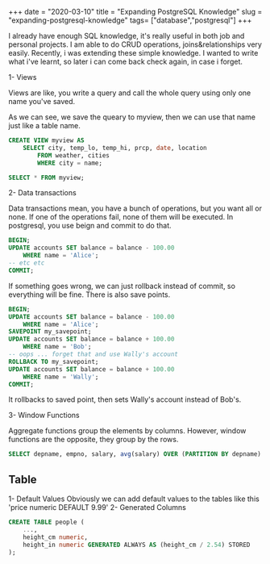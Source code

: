 +++ 
date = "2020-03-10"
title = "Expanding PostgreSQL Knowledge"
slug = "expanding-postgresql-knowledge" 
tags= ["database","postgresql"]
+++

I already have enough SQL knowledge, it's really useful in both job and personal projects.
I am able to do CRUD operations, joins&relationships very easily. Recently, i was extending these
simple knowledge. I wanted to write what i've learnt, so later i can come back check again, in case i forget.

1- Views

Views are like, you write a query and call the whole query using only one name you've saved.

As we can see, we save the queary to myview, then we can use that name
just like a table name.

```sql
CREATE VIEW myview AS
    SELECT city, temp_lo, temp_hi, prcp, date, location
        FROM weather, cities
        WHERE city = name;

SELECT * FROM myview;
```

2- Data transactions

Data transactions mean, you have a bunch of operations, but you want all or none.
If one of the operations fail, none of them will be executed. In postgresql, you use
beign and commit to do that.

```sql
BEGIN;
UPDATE accounts SET balance = balance - 100.00
    WHERE name = 'Alice';
-- etc etc
COMMIT;
```

If something goes wrong, we can just rollback instead of commit, so everything will be fine.
There is also save points.

```sql
BEGIN;
UPDATE accounts SET balance = balance - 100.00
    WHERE name = 'Alice';
SAVEPOINT my_savepoint;
UPDATE accounts SET balance = balance + 100.00
    WHERE name = 'Bob';
-- oops ... forget that and use Wally's account
ROLLBACK TO my_savepoint;
UPDATE accounts SET balance = balance + 100.00
    WHERE name = 'Wally';
COMMIT;
```
It rollbacks to saved point, then sets Wally's account instead of Bob's.

3- Window Functions

Aggregate functions group the elements by columns. However, window functions are the opposite,
they group by the rows.

```sql
SELECT depname, empno, salary, avg(salary) OVER (PARTITION BY depname) FROM empsalary;
```

<h2>Table</h2>

1- Default Values
Obviously we can add default values to the tables like this 'price numeric DEFAULT 9.99'
2- Generated Columns
```sql
CREATE TABLE people (
    ...,
    height_cm numeric,
    height_in numeric GENERATED ALWAYS AS (height_cm / 2.54) STORED
);
```